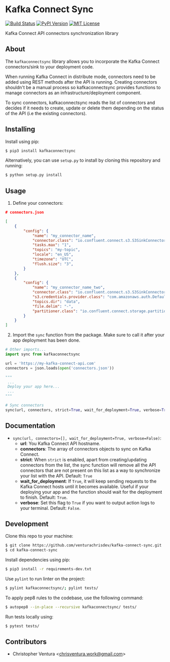 # Kafka Connect Sync
[![Build Status](https://travis-ci.org/venturachrisdev/kafka-connect-sync.svg?branch=master)](https://travis-ci.org/venturachrisdev/kafka-connect-sync)
[![PyPI Version](https://img.shields.io/pypi/v/kafkaconnectsync.svg)](https://pypi.python.org/pypi/kafkaconnectsync)
[![MIT License](https://img.shields.io/pypi/l/kafkaconnectsync.svg)](https://opensource.org/licenses/MIT)

Kafka Connect API connectors synchronization library

## About

The `kafkaconnectsync` library allows you to incorporate the Kafka Connect connectors/sink to your deployment code.

When running Kafka Connect in distribute mode, connectors need to be added using REST methods after the API is running. Creating connectors shouldn't be a manual process so kafkaconnectsync provides functions to manage connectors as an infrastructure/deployment component.

To sync connectors, kafkaconnectsync reads the list of connectors and decides if it needs to create, update or delete them depending on the status of the API (i.e the existing connectors).

## Installing

Install using pip:
```sh
$ pip3 install kafkaconnectsync
```

Alternatively, you can use `setup.py` to install by cloning this repository and running:
```sh
$ python setup.py install
```

## Usage
1. Define your connectors:

```json
# connectors.json

[
    {
        "config": {
            "name": "my_connector_name",
            "connector.class": "io.confluent.connect.s3.S3SinkConnector",
            "tasks.max": "1",
            "topics": "my-topic",
            "locale": "en_US",
            "timezone": "UTC",
            "flush.size": "3",
        }
    },
    {
        "config": {
            "name": "my_connector_name_two",
            "connector.class": "io.confluent.connect.s3.S3SinkConnector",
            "s3.credentials.provider.class": "com.amazonaws.auth.DefaultAWSCredentialsProviderChain",
            "topics.dir": "data",
            "file.delim": "-",
            "partitioner.class": "io.confluent.connect.storage.partitioner.HourlyPartitioner",
        }
    }
]
```

2. Import the `sync` function from the package. Make sure to call it after your app deployment has been done.
```python
# Other imports...
import sync from kafkaconnectsync

url = 'https://my-kafka-connect-api.com'
connectors = json.loads(open('connectors.json'))

"""
 ...
 Deploy your app here...
 ...
"""

# Sync connectors
sync(url, connectors, strict=True, wait_for_deployment=True, verbose=True)
```

## Documentation

* `sync(url, connectors=[], wait_for_deployment=True, verbose=False)`:
    - **url**: You Kafka Connect API hostname.
    - **connectors**: The array of connectors objects to sync on Kafka Connect.
    - **strict**: When `strict` is enabled, apart from creating/updating connectors from the list, the sync function will remove all the API connectors that are not present on this list as a way to synchronize your list with the API. Default: `True`
    - **wait_for_deployment**: If `True`, it will keep sending requests to the Kafka Connect hosts until it becomes available. Useful if your deploying your app and the function should wait for the deployment to finish. Default: `True`.
    - **verbose**: Set this flag to `True` if you want to output action logs to your terminal. Default: `False`.

## Development

Clone this repo to your machine:
```sh
$ git clone https://github.com/venturachrisdev/kafka-connect-sync.git
$ cd kafka-connect-sync
```

Install dependencies using pip:
```sh
$ pip3 install -r requirements-dev.txt
```

Use `pylint` to run linter on the project:
```sh
$ pylint kafkaconnectsync/; pylint tests/
```

To apply pep8 rules to the codebase, use the following command:
```sh
$ autopep8 --in-place --recursive kafkaconnectsync/ tests/
```

Run tests locally using:
```sh
$ pytest tests/
```

## Contributors

- Christopher Ventura <<chrisventura.work@gmail.com>>
